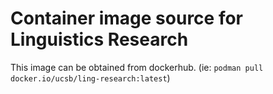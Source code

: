 # Container image source for Linguistics Research
This image can be obtained from dockerhub. (ie: `podman pull docker.io/ucsb/ling-research:latest`)
